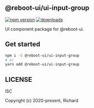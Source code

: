 ## @reboot-ui/ui-input-group

[![npm version](https://img.shields.io/npm/v/@reboot-ui/ui-input-group.svg)](https://www.npmjs.org/package/@reboot-ui/ui-input-group)
[![downloads](https://img.shields.io/npm/dm/@reboot-ui/ui-input-group.svg)](https://www.npmjs.org/package/@reboot-ui/ui-input-group)

UI component package for @reboot-ui.

## Get started

```bash
npm i -S @reboot-ui/ui-input-group
# or
yarn add @reboot-ui/ui-input-group
```

## LICENSE

ISC

Copyright (c) 2020-present, Richard
